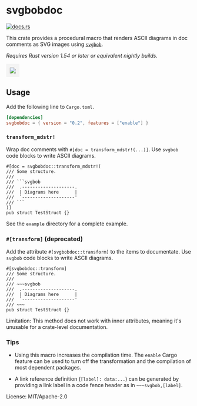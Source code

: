 # svgbobdoc

[<img src="https://docs.rs/svgbobdoc/badge.svg" alt="docs.rs">](https://docs.rs/svgbobdoc/)

This crate provides a procedural macro that renders
ASCII diagrams in doc comments as SVG images using [`svgbob`].

*Requires Rust version 1.54 or later or equivalent nightly builds.*

[`svgbob`]: https://github.com/ivanceras/svgbob

<img src="https://yvt.github.io/svgbobdoc/20190529-zhang_hilbert-2.png"
   style="border: 10px solid rgba(192, 192, 192, 0.15)">

## Usage

Add the following line to `Cargo.toml`.

```toml
[dependencies]
svgbobdoc = { version = "0.2", features = ["enable"] }
```

### `transform_mdstr!`

Wrap doc comments with `#[doc = transform_mdstr!(...)]`. Use `svgbob` code blocks to write ASCII diagrams.

    #[doc = svgbobdoc::transform_mdstr!(
    /// Some structure.
    ///
    /// ```svgbob
    ///  .--------------------.
    ///  | Diagrams here      |
    ///  `--------------------'
    /// ```
    )]
    pub struct TestStruct {}


See the `example` directory for a complete example.

### `#[transform]` (deprecated)

Add the attribute `#[svgbobdoc::transform]` to the items to documentate. Use `svgbob` code blocks to write ASCII diagrams.

    #[svgbobdoc::transform]
    /// Some structure.
    ///
    /// ~~~svgbob
    ///  .--------------------.
    ///  | Diagrams here      |
    ///  `--------------------'
    /// ~~~
    pub struct TestStruct {}

Limitation: This method does not work with inner attributes, meaning it's unusable for a crate-level documentation.

### Tips

 - Using this macro increases the compilation time. The `enable` Cargo feature can be used to turn off the transformation and the compilation of most dependent packages.

 - A link reference definition (`[label]: data:...`) can be generated by providing a link label in a code fence header as in `~~~svgbob,[label]`.

License: MIT/Apache-2.0
